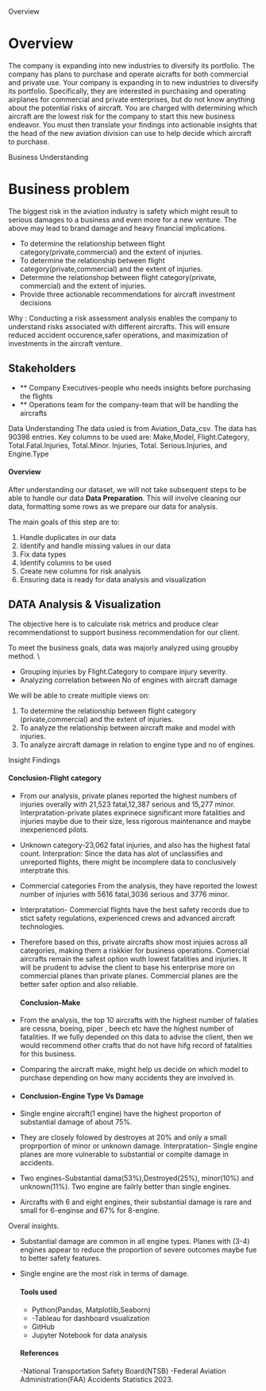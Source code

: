 Overview
# Overview
The company is expanding into new industries to diversify its portfolio. The company has plans to purchase and operate aicrafts for both commercial and private use. Your company is expanding in to new industries to diversify its portfolio. Specifically, they are interested in purchasing and operating airplanes for commercial and private enterprises, but do not know anything about the potential risks of aircraft. You are charged with determining which aircraft are the lowest risk for the company to start this new business endeavor. You must then translate your findings into actionable insights that the head of the new aviation division can use to help decide which aircraft to purchase.

Business Understanding
# Business problem
The biggest risk in the aviation industry is safety which might result to serious damages to a business and even more  for a new venture. The above may lead to brand damage and heavy financial implications. 

- To determine the relationship between flight category(private,commercial) and the extent of injuries.
- To determine the relationship between flight category(private,commercial) and the extent of injuries.
-  Determine the relationshop between flight category(private, commercial) and the extent of injuries.
-  Provide three actionable recommendations for aircraft investment decisions

Why : Conducting a risk assessment analysis enables the company to understand risks associated with different aircrafts. This will ensure reduced accident occurence,safer operations, and maximization of investments in the aircraft venture.

## **Stakeholders**
- ** Company Executives-people who needs insights before purchasing the flights
- ** Operations team for the company-team that will be handling the aircrafts

  
Data Understanding
The data usied is from Aviation_Data_csv. The data has 90398 entries.
Key columns to be used are: Make,Model, Flight.Category, Total.Fatal.Injuries, Total.Minor. Injuries, Total. Serious.Injuries, and Engine.Type


#### Overview
After understanding our dataset, we will not take subsequent steps to be able to handle our data **Data Preparation**.
This will involve cleaning our data, formatting some rows as we prepare our data for analysis.

The main goals of this step are to:
1. Handle duplicates in our data  
2. Identify and handle missing values in our data  
3. Fix data types 
4. Identify columns to be used 
5. Create new columns for risk analysis
5. Ensuring data is ready for data analysis and visualization

## DATA Analysis & Visualization
The objective here is to calculate risk metrics and produce clear recommendationst to support business recommendation for our client.

To meet the business goals, data was majorly analyzed using groupby method. \
- Grouping injuries by Flight.Category to compare injury severity.
- Analyzing correlation between No of engines with aircraft damage

We will be able to create multiple views on:
1. To determine the relationship between flight category (private,commercial) and the extent of injuries.
2. To analyze the relationship between aircraft make and model with injuries.
3. To analyze aircraft damage in relation to engine type and no of engines.

   
Insight Findings
#### Conclusion-Flight category

- From our analysis, private planes reported the highest numbers of injuries overally with 21,523 fatal,12,387 serious and 15,277 minor. 
Interpratation-private plates exprinece significant more fatalities and injuries maybe due to their size, less rigorous maintenance and maybe inexperienced pilots.

- Unknown category-23,062 fatal injuries, and also has the highest fatal count.
Interpration: Since the data has alot of unclassifies and unreported flights, there might be incomplere data to conclusively interptrate this.

- Commercial categories
From the analysis, they have reported the lowest number of injuries with 5616 fatal,3036 serious and 3776 minor.
- Interpratation- Commercial flights have the best safety records due to stict safety regulations, experienced crews and advanced aircraft technologies.

- Therefore based on this, private aircrafts show most injuies across all categories, making them a riskkier for business operations. Comercial aircrafts remain the safest option wuth lowest fatalities and injuries. It will be prudent to advise the client to base his enterprise more on commercial planes than private planes. Commercial planes are the better safer option and also reliable.

  #### Conclusion-Make
- From the analysis, the top 10 aircrafts with the highest number of falaties are cessna, boeing, piper , beech etc have the highest number of fatalities. If we fully  depended on this data to advise the client, then we would recommend other crafts that do not have hifg record of fatalities for this business.
- Comparing the aircraft make, might help us decide on which model to purchase depending on how many accidents they are involved in.

- #### Conclusion-Engine Type Vs Damage
- Single engine aircraft(1 engine) have the highest proporton of substantial damage of about 75%.
- They are closely folowed by destroyes at 20% and only a small proprportion of minor or unknown damage.
Interpratation- Single engine planes are more vulnerable to substantial or complte damage in accidents.

- Two engines-Substantial dama(53%),Destroyed(25%), minor(10%) and unknown(11%).  Two engine are failrly better than single engines.
- Aircrafts with 6 and eight engines, their substantial damage is rare and small for 6-enginse and 67% for 8-engine.

Overal insights. 

- Substantial damage are common in all engine types.
Planes with (3-4) engines appear to reduce the proportion of severe outcomes maybe fue to better safety features.
- Single engine are the most risk in terms of damage.

  #### Tools used
  - Python(Pandas, Matplotlib,Seaborn)
  - -Tableau for dashboard vsualization
  - GitHub
  - Jupyter Notebook for data analysis
    
  #### References
  -National Transportation Safety Board(NTSB)
  -Federal Aviation Administration(FAA) Accidents Statistics 2023.

